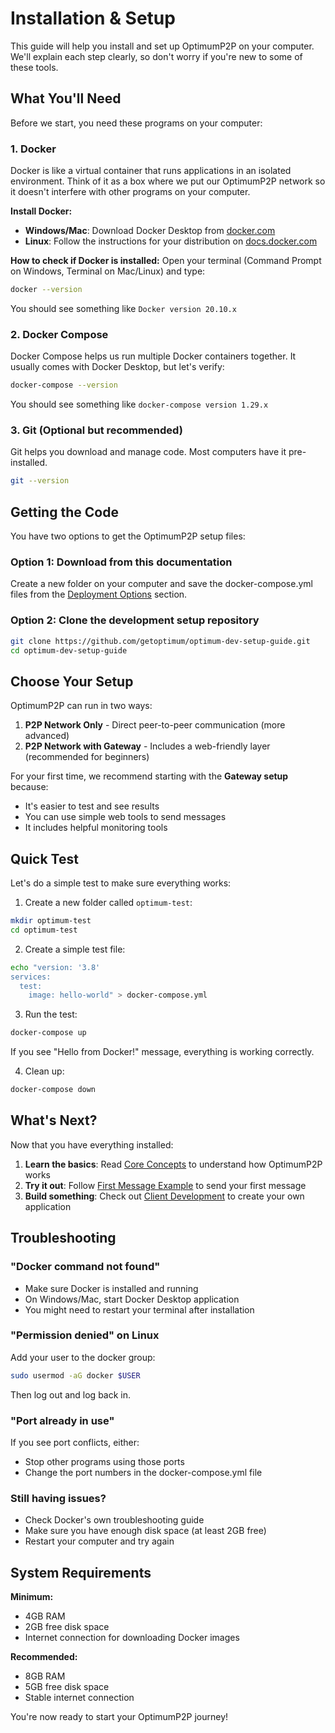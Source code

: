 # Installation & Setup

This guide will help you install and set up OptimumP2P on your computer. We'll explain each step clearly, so don't worry if you're new to some of these tools.

## What You'll Need

Before we start, you need these programs on your computer:

### 1. Docker
Docker is like a virtual container that runs applications in an isolated environment. Think of it as a box where we put our OptimumP2P network so it doesn't interfere with other programs on your computer.

**Install Docker:**
- **Windows/Mac**: Download Docker Desktop from [docker.com](https://www.docker.com/products/docker-desktop/)
- **Linux**: Follow the instructions for your distribution on [docs.docker.com](https://docs.docker.com/engine/install/)

**How to check if Docker is installed:**
Open your terminal (Command Prompt on Windows, Terminal on Mac/Linux) and type:
```bash
docker --version
```
You should see something like `Docker version 20.10.x`

### 2. Docker Compose
Docker Compose helps us run multiple Docker containers together. It usually comes with Docker Desktop, but let's verify:

```bash
docker-compose --version
```
You should see something like `docker-compose version 1.29.x`

### 3. Git (Optional but recommended)
Git helps you download and manage code. Most computers have it pre-installed.

```bash
git --version
```

## Getting the Code

You have two options to get the OptimumP2P setup files:

### Option 1: Download from this documentation
Create a new folder on your computer and save the docker-compose.yml files from the [Deployment Options](../deployment/) section.

### Option 2: Clone the development setup repository
```bash
git clone https://github.com/getoptimum/optimum-dev-setup-guide.git
cd optimum-dev-setup-guide
```

## Choose Your Setup

OptimumP2P can run in two ways:

1. **P2P Network Only** - Direct peer-to-peer communication (more advanced)
2. **P2P Network with Gateway** - Includes a web-friendly layer (recommended for beginners)

For your first time, we recommend starting with the **Gateway setup** because:
- It's easier to test and see results
- You can use simple web tools to send messages
- It includes helpful monitoring tools

## Quick Test

Let's do a simple test to make sure everything works:

1. Create a new folder called `optimum-test`:
```bash
mkdir optimum-test
cd optimum-test
```

2. Create a simple test file:
```bash
echo "version: '3.8'
services:
  test:
    image: hello-world" > docker-compose.yml
```

3. Run the test:
```bash
docker-compose up
```

If you see "Hello from Docker!" message, everything is working correctly.

4. Clean up:
```bash
docker-compose down
```

## What's Next?

Now that you have everything installed:

1. **Learn the basics**: Read [Core Concepts](./concepts.md) to understand how OptimumP2P works
2. **Try it out**: Follow [First Message Example](./first-message.md) to send your first message
3. **Build something**: Check out [Client Development](../clients/) to create your own application

## Troubleshooting

### "Docker command not found"
- Make sure Docker is installed and running
- On Windows/Mac, start Docker Desktop application
- You might need to restart your terminal after installation

### "Permission denied" on Linux
Add your user to the docker group:
```bash
sudo usermod -aG docker $USER
```
Then log out and log back in.

### "Port already in use"
If you see port conflicts, either:
- Stop other programs using those ports
- Change the port numbers in the docker-compose.yml file

### Still having issues?
- Check Docker's own troubleshooting guide
- Make sure you have enough disk space (at least 2GB free)
- Restart your computer and try again

## System Requirements

**Minimum:**
- 4GB RAM
- 2GB free disk space
- Internet connection for downloading Docker images

**Recommended:**
- 8GB RAM
- 5GB free disk space
- Stable internet connection

You're now ready to start your OptimumP2P journey! 